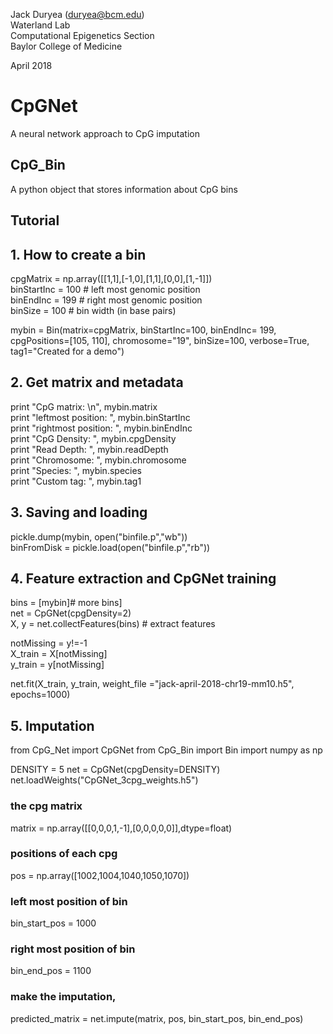 Jack Duryea (duryea@bcm.edu)   
Waterland Lab  
Computational Epigenetics Section  
Baylor College of Medicine  

April 2018


# CpGNet
A neural network approach to CpG imputation

## CpG_Bin
A python object that stores information about CpG bins


## Tutorial

## 1. How to create a bin
cpgMatrix = np.array([[1,1],[-1,0],[1,1],[0,0],[1,-1]])  
binStartInc = 100 # left most genomic position  
binEndInc = 199 # right most genomic position  
binSize = 100 # bin width (in base pairs)  

mybin = Bin(matrix=cpgMatrix, binStartInc=100, binEndInc= 199, cpgPositions=[105, 110], chromosome="19", binSize=100, verbose=True, tag1="Created for a demo")  


## 2. Get matrix and metadata
print "CpG matrix:       \n", mybin.matrix  
print "leftmost position:  ", mybin.binStartInc  
print "rightmost position: ", mybin.binEndInc  
print "CpG Density:        ", mybin.cpgDensity  
print "Read Depth:         ", mybin.readDepth  
print "Chromosome:         ", mybin.chromosome  
print "Species:            ", mybin.species  
print "Custom tag:         ", mybin.tag1  


## 3. Saving and loading 
pickle.dump(mybin, open("binfile.p","wb"))  
binFromDisk = pickle.load(open("binfile.p","rb"))  
  

## 4. Feature extraction  and CpGNet training
bins = [mybin]# more bins]  
net = CpGNet(cpgDensity=2)  
X, y = net.collectFeatures(bins) # extract features  

notMissing = y!=-1  
X_train = X[notMissing]     
y_train = y[notMissing]  

net.fit(X_train, y_train, weight_file ="jack-april-2018-chr19-mm10.h5", epochs=1000)  

## 5. Imputation
from CpG_Net import CpGNet
from CpG_Bin import Bin
import numpy as np 

DENSITY = 5
net = CpGNet(cpgDensity=DENSITY)
net.loadWeights("CpGNet_3cpg_weights.h5")
### the cpg matrix
matrix = np.array([[0,0,0,1,-1],[0,0,0,0,0]],dtype=float)

### positions of each cpg
pos = np.array([1002,1004,1040,1050,1070])

### left most position of bin
bin_start_pos = 1000

### right most position of bin
bin_end_pos = 1100 

### make the imputation, 
predicted_matrix = net.impute(matrix, pos, bin_start_pos, bin_end_pos)
